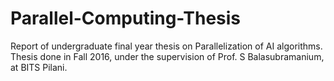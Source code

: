 # Parallel-Computing-Thesis
Report of undergraduate final year thesis on Parallelization of AI algorithms. Thesis done in Fall 2016, under the supervision of Prof. S Balasubramanium, at BITS Pilani. 
